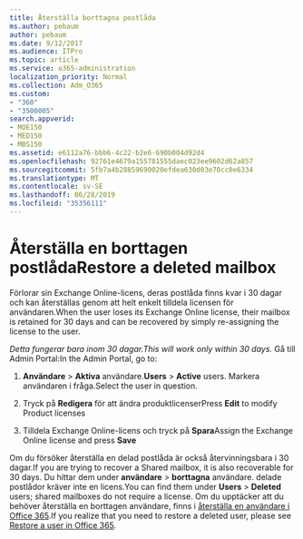 ```yaml
---
title: Återställa borttagna postlåda
ms.author: pebaum
author: pebaum
ms.date: 9/12/2017
ms.audience: ITPro
ms.topic: article
ms.service: o365-administration
localization_priority: Normal
ms.collection: Adm_O365
ms.custom:
- "360"
- "3500005"
search.appverid:
- MOE150
- MED150
- MBS150
ms.assetid: e6112a76-bbb6-4c22-b2e6-690b004d92d4
ms.openlocfilehash: 92761e4679a155781555daec023ee9602d62a857
ms.sourcegitcommit: 5fb7a4b28859690020efdea630d03e70cc0e6334
ms.translationtype: MT
ms.contentlocale: sv-SE
ms.lasthandoff: 06/28/2019
ms.locfileid: "35356111"
---
```

# <a name="restore-a-deleted-mailbox"></a><span data-ttu-id="d0f9e-102">Återställa en borttagen postlåda</span><span class="sxs-lookup"><span data-stu-id="d0f9e-102">Restore a deleted mailbox</span></span>

<span data-ttu-id="d0f9e-103">Förlorar sin Exchange Online-licens, deras postlåda finns kvar i 30 dagar och kan återställas genom att helt enkelt tilldela licensen för användaren.</span><span class="sxs-lookup"><span data-stu-id="d0f9e-103">When the user loses its Exchange Online license, their mailbox is retained for 30 days and can be recovered by simply re-assigning the license to the user.</span></span>
  
 <span data-ttu-id="d0f9e-104">*Detta fungerar bara inom 30 dagar.*</span><span class="sxs-lookup"><span data-stu-id="d0f9e-104">*This will work only within 30 days.*</span></span>  <span data-ttu-id="d0f9e-105">Gå till Admin Portal:</span><span class="sxs-lookup"><span data-stu-id="d0f9e-105">In the Admin Portal, go to:</span></span>
  
1. <span data-ttu-id="d0f9e-106">**Användare** \> **Aktiva** användare.</span><span class="sxs-lookup"><span data-stu-id="d0f9e-106">**Users** \> **Active** users.</span></span> <span data-ttu-id="d0f9e-107">Markera användaren i fråga.</span><span class="sxs-lookup"><span data-stu-id="d0f9e-107">Select the user in question.</span></span>

2. <span data-ttu-id="d0f9e-108">Tryck på **Redigera** för att ändra produktlicenser</span><span class="sxs-lookup"><span data-stu-id="d0f9e-108">Press **Edit** to modify Product licenses</span></span>

3. <span data-ttu-id="d0f9e-109">Tilldela Exchange Online-licens och tryck på **Spara**</span><span class="sxs-lookup"><span data-stu-id="d0f9e-109">Assign the Exchange Online license and press **Save**</span></span>

<span data-ttu-id="d0f9e-110">Om du försöker återställa en delad postlåda är också återvinningsbara i 30 dagar.</span><span class="sxs-lookup"><span data-stu-id="d0f9e-110">If you are trying to recover a Shared mailbox, it is also recoverable for 30 days.</span></span> <span data-ttu-id="d0f9e-111">Du hittar dem under **användare** \> **borttagna** användare. delade postlådor kräver inte en licens.</span><span class="sxs-lookup"><span data-stu-id="d0f9e-111">You can find them under **Users** \> **Deleted** users; shared mailboxes do not require a license.</span></span> <span data-ttu-id="d0f9e-112">Om du upptäcker att du behöver återställa en borttagen användare, finns i [återställa en användare i Office 365](https://docs.microsoft.com/en-us/office365/admin/add-users/restore-user).</span><span class="sxs-lookup"><span data-stu-id="d0f9e-112">If you realize that you need to restore a deleted user, please see [Restore a user in Office 365](https://docs.microsoft.com/en-us/office365/admin/add-users/restore-user).</span></span>
  